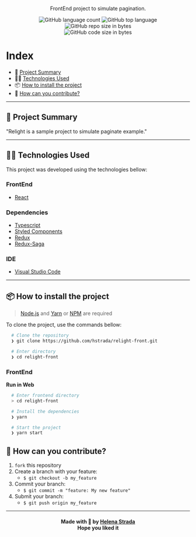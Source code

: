<p align="center">
  FrontEnd project to simulate pagination.
</p>

<p align="center">
  <img alt="GitHub language count" src="https://img.shields.io/github/languages/count/hstrada/relight-pagination-example?color=green">

  <img alt="GitHub top language" src="https://img.shields.io/github/languages/top/hstrada/relight-pagination-example?logo=typescript">

  <img alt="GitHub repo size in bytes" src="https://img.shields.io/github/repo-size/hstrada/relight-pagination-example?color=green">

  <br>

  <img alt="GitHub code size in bytes" src="https://img.shields.io/github/last-commit/hstrada/relight-pagination-example?color=green">
</p>

 
# Index

- :rocket: [Project Summary](#rocket-project-summary)
- 👨‍💻️ [Technologies Used](#%EF%B8%8F-technologies-used)
- 📦️ [How to install the project](#%EF%B8%8F-how-to-install-the-project)
- 🤔️ [How can you contribute?](#%EF%B8%8F-how-can-you-contribute)

---
## :rocket: Project Summary

"Relight is a sample project to simulate paginate example."

---
## 👨‍💻️ Technologies Used

This project was developed using the technologies bellow:
  
### FrontEnd

  - [React](https://reactjs.org/)
  
### Dependencies

  - [Typescript](https://www.typescriptlang.org/)
  - [Styled Components](https://styled-components.com/)
  - [Redux](https://redux.js.org/)
  - [Redux-Saga](https://redux-saga.js.org/)

### IDE

  - [Visual Studio Code](https://code.visualstudio.com/)

---
 
## 📦️ How to install the project

> [Node.js](https://nodejs.org/en/) and [Yarn](https://yarnpkg.com/) or [NPM](https://www.npmjs.com/) are required

To clone the project, use the commands bellow:

```bash
  # Clone the repository
  ❯ git clone https://github.com/hstrada/relight-front.git

  # Enter directory
  ❯ cd relight-front
```

### FrontEnd

**Run in Web**

```bash
  # Enter frontend directory
  > cd relight-front

  # Install the dependencies
  ❯ yarn

  # Start the project
  ❯ yarn start

```

## 🤔️ How can you contribute?

1. `fork` this repository
2. Create a branch with your feature:
   - `$ git checkout -b my_feature`
3. Commit your branch:
   - `$ git commit -m "feature: My new feature"`
4. Submit your branch:
   - `$ git push origin my_feature`
   
---

<h4 align="center">
  Made with 💚 by <a href="https://www.linkedin.com/in/helenastrada/">Helena Strada</a>
  <br>
  Hope you liked it
</h4>
